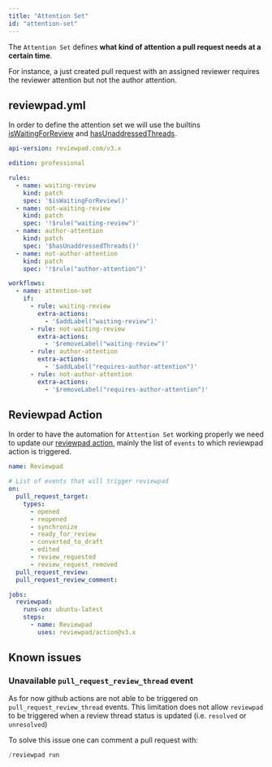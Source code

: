 ```yaml
---
title: "Attention Set"
id: "attention-set"
---
```


The `Attention Set` defines **what kind of attention a pull request needs at a certain time**. 

For instance, a just created pull request with an assigned reviewer requires the reviewer attention but not the author attention.

## reviewpad.yml

In order to define the attention set we will use the builtins [isWaitingForReview](https://docs.reviewpad.com/docs/aladino-builtins#iswaitingforreview) and [hasUnaddressedThreads](https://docs.reviewpad.com/docs/aladino-builtins#hasunaddressedthreads).

```yaml reviewpad.yml
api-version: reviewpad.com/v3.x

edition: professional

rules:
  - name: waiting-review
    kind: patch
    spec: '$isWaitingForReview()'
  - name: not-waiting-review
    kind: patch
    spec: '!$rule("waiting-review")'
  - name: author-attention
    kind: patch
    spec: '$hasUnaddressedThreads()'
  - name: not-author-attention
    kind: patch
    spec: '!$rule("author-attention")'

workflows:
  - name: attention-set
    if:     
      - rule: waiting-review
        extra-actions:
          - '$addLabel("waiting-review")'
      - rule: not-waiting-review
        extra-actions:
          - '$removeLabel("waiting-review")'
      - rule: author-attention
        extra-actions:
          - '$addLabel("requires-author-attention")'
      - rule: not-author-attention
        extra-actions:
          - '$removeLabel("requires-author-attention")'
```

## Reviewpad Action

In order to have the automation for `Attention Set` working properly we need to update our [reviewpad action](https://github.com/marketplace/actions/reviewpad-action), mainly the list of `events` to which reviewpad action is triggered.

```yaml reviewpad.yml
name: Reviewpad

# List of events that will trigger reviewpad
on:
  pull_request_target:
    types:
      - opened
      - reopened
      - synchronize
      - ready_for_review
      - converted_to_draft
      - edited
      - review_requested
      - review_request_removed
  pull_request_review:
  pull_request_review_comment:

jobs:
  reviewpad:
    runs-on: ubuntu-latest
    steps:
      - name: Reviewpad
        uses: reviewpad/action@v3.x
```

## Known issues

### Unavailable `pull_request_review_thread` event

As for now github actions are not able to be triggered on `pull_request_review_thread` events. This limitation does not allow `reviewpad` to be triggered when a review thread status is updated (i.e. `resolved` or `unresolved`)

To solve this issue one can comment a pull request with:

```go
/reviewpad run
```